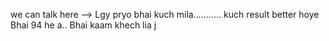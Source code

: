 we can talk here
--> Lgy pryo bhai
kuch mila........... kuch  result better hoye
Bhai 94 he a..
Bhai kaam khech lia j


